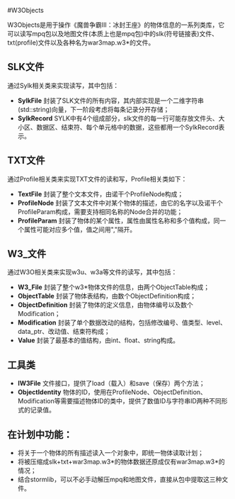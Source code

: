 #W3Objects

W3Objects是用于操作《魔兽争霸III：冰封王座》的物体信息的一系列类库，它可以读写mpq包以及地图文件(本质上也是mpq包)中的slk(符号链接表)文件、txt(profile)文件以及各种名为war3map.w3*的文件。

## SLK文件
通过Sylk相关类来实现读写，其中包括：

* __SylkFile__ 封装了SLK文件的所有内容，其内部实现是一个二维字符串(std::string)向量，下一阶段考虑将每条记录分开存储；
* __SylkRecord__ SYLK中有4个组成部分，slk文件的每一行可能存放文件头、大小区、数据区、结束符、每个单元格中的数据，这些都用一个SylkRecord表示。

## TXT文件
通过Profile相关类来实现TXT文件的读和写，Profile相关类如下：

* __TextFile__ 封装了整个文本文件，由诺干个ProfileNode构成；
* __ProfileNode__ 封装了文本文件中对某个物体的描述，由它的名字以及诺干个ProfileParam构成，需要支持相同名称的Node合并的功能；
* __ProfileParam__ 封装了物体的某个属性，属性由属性名称和多个值构成，同一个属性可能对应多个值，值之间用","隔开。

## W3_文件
通过W3O相关类来实现w3u、w3a等文件的读写，其中包括：

* __W3\_File__ 封装了整个w3*物体文件的信息，由两个ObjectTable构成；
* __ObjectTable__ 封装了物体表结构，由数个ObjectDefinition构成；
* __ObjectDefinition__ 封装了物体的定义信息，由物体编号以及数个Modification；
* __Modification__ 封装了单个数据改动的结构，包括修改编号、值类型、level、data_ptr、改动值、结束符构成；
* __Value__ 封装了最基本的值结构，由int、float、string构成。

## 工具类

* __IW3File__ 文件接口，提供了load（载入）和save（保存）两个方法；
* __ObjectIdentity__ 物体的ID，使用在ProfileNode、ObjectDefinition、Modification等需要描述物体ID的类中，提供了数值ID与字符串ID两种不同形式的记录值。

## 在计划中功能：

* 将关于一个物体的所有描述读入一个对象中，即统一物体读取计划；
* 将被压缩成slk+txt+war3map.w3\*的物体数据还原成仅有war3map.w3\*的情况；
* 结合stormlib，可以不必手动解压mpq和地图文件，直接从包中提取这三种文件。

